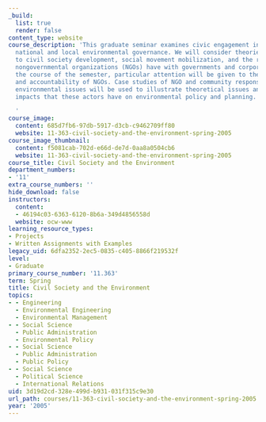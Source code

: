 ```yaml
---
_build:
  list: true
  render: false
content_type: website
course_description: 'This graduate seminar examines civic engagement in international,
  national and local environmental governance. We will consider theories pertaining
  to civil society development, social movement mobilization, and the relations that
  nongovernmental organizations (NGOs) have with governments and corporations. During
  the course of the semester, particular attention will be given to the legitimacy
  and accountability of NGOs. Case studies of NGO and community responses to specific
  environmental issues will be used to illustrate theoretical issues and assess the
  impacts that these actors have on environmental policy and planning.

  '
course_image:
  content: 685d7fb6-97db-5917-d3cb-c9462709ff80
  website: 11-363-civil-society-and-the-environment-spring-2005
course_image_thumbnail:
  content: f5081cab-702d-e66d-de7d-0aa8a0504cb6
  website: 11-363-civil-society-and-the-environment-spring-2005
course_title: Civil Society and the Environment
department_numbers:
- '11'
extra_course_numbers: ''
hide_download: false
instructors:
  content:
  - 46194c03-6363-6120-8b6a-349d4856558d
  website: ocw-www
learning_resource_types:
- Projects
- Written Assignments with Examples
legacy_uid: 6dfa2352-2ec5-0835-c405-8866f219532f
level:
- Graduate
primary_course_number: '11.363'
term: Spring
title: Civil Society and the Environment
topics:
- - Engineering
  - Environmental Engineering
  - Environmental Management
- - Social Science
  - Public Administration
  - Environmental Policy
- - Social Science
  - Public Administration
  - Public Policy
- - Social Science
  - Political Science
  - International Relations
uid: 3d19d2cd-328e-499d-b931-031f315c9e30
url_path: courses/11-363-civil-society-and-the-environment-spring-2005
year: '2005'
---
```

